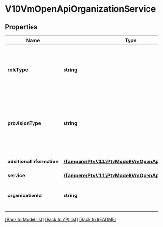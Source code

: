 # V10VmOpenApiOrganizationService

## Properties
Name | Type | Description | Notes
------------ | ------------- | ------------- | -------------
**roleType** | **string** | Role type, valid values Responsible or Producer. In version 7 and upper also OtherResponsible role type is used. | 
**provisionType** | **string** | Provision type, valid values SelfProduced, PurchaseServices, Other or VoucherServices. Required if RoleType value is Producer. | [optional] 
**additionalInformation** | [**\Tampere\PtvV11\PtvModel\VmOpenApiLanguageItem[]**](VmOpenApiLanguageItem.md) | Localized list of additional information. | [optional] 
**service** | [**\Tampere\PtvV11\PtvModel\VmOpenApiItem**](VmOpenApiItem.md) |  | [optional] 
**organizationId** | **string** | PTV organization identifier (organization related to the service). | [optional] 

[[Back to Model list]](../../README.md#documentation-for-models) [[Back to API list]](../../README.md#documentation-for-api-endpoints) [[Back to README]](../../README.md)

